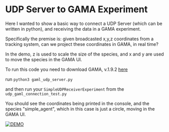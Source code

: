 # UDP Server to GAMA Experiment

Here I wanted to show a basic way to connect a UDP Server (which can be written in python), and receiving the data in a GAMA experiment. 


Specifically the premise is: given broadcasted x,y,z coordinates from a tracking system, can we project these coordinates in GAMA, in real time?

In the demo, z is used to scale the size of the species, and x and y are used to move the species in the GAMA UI.

To run this code you need to download GAMA, v.1.9.2 [here](https://gama-platform.org/download.html) 


run `python3 gaml_udp_server.py`

and then run your `SimpleUDPReceiverExperiment` from the `udp_gaml_connection_test.py`

You should see the coordinates being printed in the console, and the species "simple_agent", which in this case is just a circle, moving in the GAMA UI.


[![DEMO](https://img.youtube.com/vi/hB7lwn8-2sc/0.jpg)](https://www.youtube.com/watch?v=hB7lwn8-2sc)
